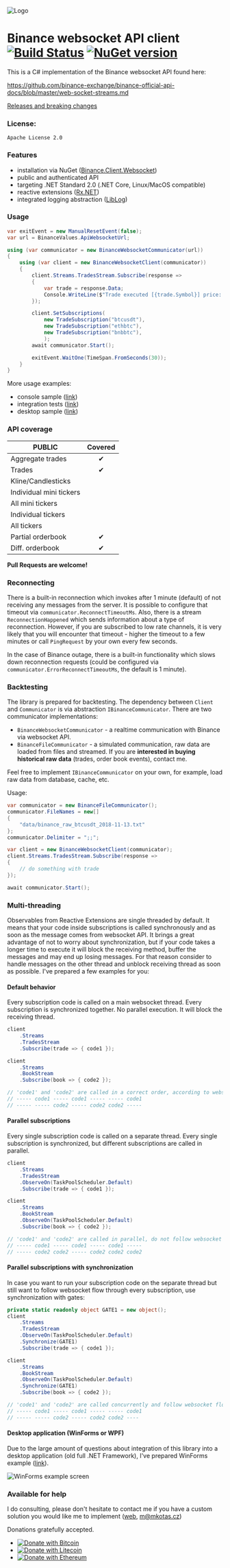 ﻿![Logo](binance-logo-alt.png)
# Binance websocket API client [![Build Status](https://travis-ci.org/Marfusios/binance-client-websocket.svg?branch=master)](https://travis-ci.org/Marfusios/binance-client-websocket) [![NuGet version](https://badge.fury.io/nu/Binance.Client.Websocket.svg)](https://badge.fury.io/nu/Binance.Client.Websocket)

This is a C# implementation of the Binance websocket API found here:

https://github.com/binance-exchange/binance-official-api-docs/blob/master/web-socket-streams.md

[Releases and breaking changes](https://github.com/Marfusios/binance-client-websocket/releases)

### License: 
    Apache License 2.0

### Features

* installation via NuGet ([Binance.Client.Websocket](https://www.nuget.org/packages/Binance.Client.Websocket))
* public and authenticated API
* targeting .NET Standard 2.0 (.NET Core, Linux/MacOS compatible)
* reactive extensions ([Rx.NET](https://github.com/Reactive-Extensions/Rx.NET))
* integrated logging abstraction ([LibLog](https://github.com/damianh/LibLog))

### Usage

```csharp
var exitEvent = new ManualResetEvent(false);
var url = BinanceValues.ApiWebsocketUrl;

using (var communicator = new BinanceWebsocketCommunicator(url))
{
    using (var client = new BinanceWebsocketClient(communicator))
    {
        client.Streams.TradesStream.Subscribe(response =>
        {
            var trade = response.Data;
            Console.WriteLine($"Trade executed [{trade.Symbol}] price: {trade.Price}");
        });

        client.SetSubscriptions(
            new TradeSubscription("btcusdt"),
            new TradeSubscription("ethbtc"),
            new TradeSubscription("bnbbtc"),
            );
        await communicator.Start();

        exitEvent.WaitOne(TimeSpan.FromSeconds(30));
    }
}
```

More usage examples:
* console sample ([link](test_integration/Binance.Client.Websocket.Sample/Program.cs))
* integration tests ([link](test_integration/Binance.Client.Websocket.Tests.Integration))
* desktop sample ([link](test_integration/Binance.Client.Websocket.Sample.WinForms))

### API coverage

| PUBLIC                 |    Covered     |  
|------------------------|:--------------:|
| Aggregate trades       |  ✔            |
| Trades                 |  ✔            |
| Kline/Candlesticks     |                |
| Individual mini tickers|                |
| All mini tickers       |                |
| Individual tickers     |                |
| All tickers            |                |
| Partial orderbook      |  ✔            |
| Diff. orderbook        |  ✔            |

**Pull Requests are welcome!**

### Reconnecting

There is a built-in reconnection which invokes after 1 minute (default) of not receiving any messages from the server. It is possible to configure that timeout via `communicator.ReconnectTimeoutMs`. Also, there is a stream `ReconnectionHappened` which sends information about a type of reconnection. However, if you are subscribed to low rate channels, it is very likely that you will encounter that timeout - higher the timeout to a few minutes or call `PingRequest` by your own every few seconds. 

In the case of Binance outage, there is a built-in functionality which slows down reconnection requests (could be configured via `communicator.ErrorReconnectTimeoutMs`, the default is 1 minute).

### Backtesting

The library is prepared for backtesting. The dependency between `Client` and `Communicator` is via abstraction `IBinanceCommunicator`. There are two communicator implementations: 
* `BinanceWebsocketCommunicator` - a realtime communication with Binance via websocket API.
* `BinanceFileCommunicator` - a simulated communication, raw data are loaded from files and streamed. If you are **interested in buying historical raw data** (trades, order book events), contact me.

Feel free to implement `IBinanceCommunicator` on your own, for example, load raw data from database, cache, etc. 

Usage: 

```csharp
var communicator = new BinanceFileCommunicator();
communicator.FileNames = new[]
{
    "data/binance_raw_btcusdt_2018-11-13.txt"
};
communicator.Delimiter = ";;";

var client = new BinanceWebsocketClient(communicator);
client.Streams.TradesStream.Subscribe(response =>
{
    // do something with trade
});

await communicator.Start();
```


### Multi-threading

Observables from Reactive Extensions are single threaded by default. It means that your code inside subscriptions is called synchronously and as soon as the message comes from websocket API. It brings a great advantage of not to worry about synchronization, but if your code takes a longer time to execute it will block the receiving method, buffer the messages and may end up losing messages. For that reason consider to handle messages on the other thread and unblock receiving thread as soon as possible. I've prepared a few examples for you: 

#### Default behavior

Every subscription code is called on a main websocket thread. Every subscription is synchronized together. No parallel execution. It will block the receiving thread. 

```csharp
client
    .Streams
    .TradesStream
    .Subscribe(trade => { code1 });

client
    .Streams
    .BookStream
    .Subscribe(book => { code2 });

// 'code1' and 'code2' are called in a correct order, according to websocket flow
// ----- code1 ----- code1 ----- ----- code1
// ----- ----- code2 ----- code2 code2 -----
```

#### Parallel subscriptions 

Every single subscription code is called on a separate thread. Every single subscription is synchronized, but different subscriptions are called in parallel. 

```csharp
client
    .Streams
    .TradesStream
    .ObserveOn(TaskPoolScheduler.Default)
    .Subscribe(trade => { code1 });

client
    .Streams
    .BookStream
    .ObserveOn(TaskPoolScheduler.Default)
    .Subscribe(book => { code2 });

// 'code1' and 'code2' are called in parallel, do not follow websocket flow
// ----- code1 ----- code1 ----- code1 -----
// ----- code2 code2 ----- code2 code2 code2
```

 #### Parallel subscriptions with synchronization

In case you want to run your subscription code on the separate thread but still want to follow websocket flow through every subscription, use synchronization with gates: 

```csharp
private static readonly object GATE1 = new object();
client
    .Streams
    .TradesStream
    .ObserveOn(TaskPoolScheduler.Default)
    .Synchronize(GATE1)
    .Subscribe(trade => { code1 });

client
    .Streams
    .BookStream
    .ObserveOn(TaskPoolScheduler.Default)
    .Synchronize(GATE1)
    .Subscribe(book => { code2 });

// 'code1' and 'code2' are called concurrently and follow websocket flow
// ----- code1 ----- code1 ----- ----- code1
// ----- ----- code2 ----- code2 code2 ----
```

#### Desktop application (WinForms or WPF)

Due to the large amount of questions about integration of this library into a desktop application (old full .NET Framework), I've prepared WinForms example ([link](test_integration/Binance.Client.Websocket.Sample.WinForms)). 

![WinForms example screen](test_integration/Binance.Client.Websocket.Sample.WinForms/winforms_example_app.png)

### Available for help
I do consulting, please don't hesitate to contact me if you have a custom solution you would like me to implement ([web](http://mkotas.cz/), 
<m@mkotas.cz>)

Donations gratefully accepted.
* [![Donate with Bitcoin](https://en.cryptobadges.io/badge/small/1HfxKZhvm68qK3gE8bJAdDBWkcZ2AFs9pw)](https://en.cryptobadges.io/donate/1HfxKZhvm68qK3gE8bJAdDBWkcZ2AFs9pw)
* [![Donate with Litecoin](https://en.cryptobadges.io/badge/small/LftdENE8DTbLpV6RZLKLdzYzVU82E6dz4W)](https://en.cryptobadges.io/donate/LftdENE8DTbLpV6RZLKLdzYzVU82E6dz4W)
* [![Donate with Ethereum](https://en.cryptobadges.io/badge/small/0xb9637c56b307f24372cdcebd208c0679d4e48a47)](https://en.cryptobadges.io/donate/0xb9637c56b307f24372cdcebd208c0679d4e48a47)
